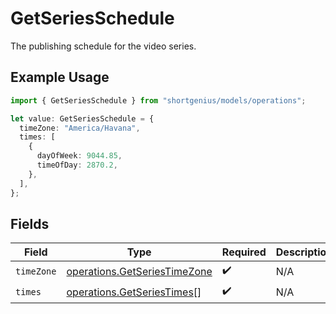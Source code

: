 # GetSeriesSchedule

The publishing schedule for the video series.

## Example Usage

```typescript
import { GetSeriesSchedule } from "shortgenius/models/operations";

let value: GetSeriesSchedule = {
  timeZone: "America/Havana",
  times: [
    {
      dayOfWeek: 9044.85,
      timeOfDay: 2870.2,
    },
  ],
};
```

## Fields

| Field                                                                        | Type                                                                         | Required                                                                     | Description                                                                  |
| ---------------------------------------------------------------------------- | ---------------------------------------------------------------------------- | ---------------------------------------------------------------------------- | ---------------------------------------------------------------------------- |
| `timeZone`                                                                   | [operations.GetSeriesTimeZone](../../models/operations/getseriestimezone.md) | :heavy_check_mark:                                                           | N/A                                                                          |
| `times`                                                                      | [operations.GetSeriesTimes](../../models/operations/getseriestimes.md)[]     | :heavy_check_mark:                                                           | N/A                                                                          |